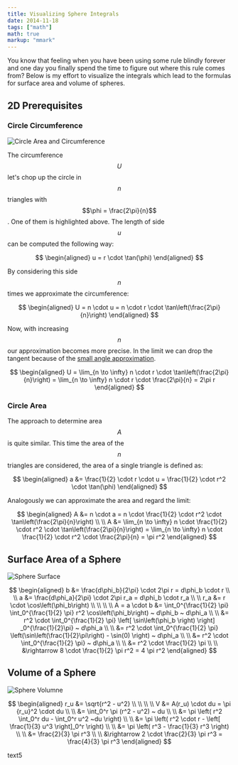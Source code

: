 ```yaml
---
title: Visualizing Sphere Integrals
date: 2014-11-18
tags: ["math"]
math: true
markup: "mmark"
---
```



You know that feeling when you have been using some rule blindly forever and one day you finally spend the time to figure out where this rule comes from? Below is my effort to visualize the integrals which lead to the formulas for surface area and volume of spheres.

<!--more-->

## 2D Prerequisites

### Circle Circumference


![Circle Area and Circumference](/images/visualizing-sphere-integrals/circle-area.png)

The circumference $$U$$ let's chop up the circle in $$n$$ triangles with $$\phi = \frac{2\pi}{n}$$. One of them is highlighted above. The length of side $$u$$ can be computed the following way:

$$
\begin{aligned}
u = r \cdot \tan(\phi)
\end{aligned}
$$

By considering this side $$n$$ times we approximate the circumference:

$$
\begin{aligned}
U = n \cdot u = n \cdot r \cdot \tan\left(\frac{2\pi}{n}\right)
\end{aligned}
$$


Now, with increasing $$n$$ our approximation becomes more precise. In the limit we can drop the tangent because of the [small angle approximation](https://en.wikipedia.org/wiki/Small-angle_approximation).

$$
\begin{aligned}
U = \lim_{n \to \infty} n \cdot r \cdot \tan\left(\frac{2\pi}{n}\right) = \lim_{n \to \infty} n \cdot r \cdot \frac{2\pi}{n} = 2\pi r
\end{aligned}
$$


### Circle Area


The approach to determine area $$A$$ is quite similar. This time the area of the $$n$$ triangles are considered, the area of a single triangle is defined as:

$$
\begin{aligned}
a &= \frac{1}{2} \cdot r \cdot u = \frac{1}{2} \cdot r^2 \cdot \tan(\phi)
\end{aligned}
$$

Analogously we can approximate the area and regard the limit:

$$
\begin{aligned}
A &= n \cdot a = n \cdot \frac{1}{2} \cdot r^2 \cdot \tan\left(\frac{2\pi}{n}\right) \\ \\
A &= \lim_{n \to \infty} n \cdot \frac{1}{2} \cdot r^2 \cdot \tan\left(\frac{2\pi}{n}\right) = \lim_{n \to \infty} n \cdot \frac{1}{2} \cdot r^2 \cdot \frac{2\pi}{n} = \pi r^2
\end{aligned}
$$

## Surface Area of a Sphere

![Sphere Surface](/images/visualizing-sphere-integrals/sphere-surface.png)

$$
\begin{aligned}
  b &= \frac{d\phi_b}{2\pi} \cdot 2\pi r = d\phi_b \cdot r \\ \\
  a &= \frac{d\phi_a}{2\pi} \cdot 2\pi r_a = d\phi_b \cdot r_a \\ \\
r_a &= r \cdot \cos\left(\phi_b\right) \\ \\
\\ \\
A = a \cdot b &= \int_0^{\frac{1}{2} \pi} \int_0^{\frac{1}{2} \pi} r^2 \cos\left(\phi_b\right) ~ d\phi_b ~ d\phi_a \\ \\
&= r^2 \cdot \int_0^{\frac{1}{2} \pi} \left[ \sin\left(\phi_b \right) \right] _0^{\frac{1}{2}\pi} ~ d\phi_a \\ \\
&= r^2 \cdot \int_0^{\frac{1}{2} \pi} \left(\sin\left(\frac{1}{2}\pi\right) - \sin(0) \right) ~ d\phi_a \\ \\
&= r^2 \cdot \int_0^{\frac{1}{2} \pi} ~ d\phi_a \\ \\
&= r^2 \cdot \frac{1}{2} \pi \\ \\
&\rightarrow 8 \cdot \frac{1}{2} \pi r^2 = 4 \pi r^2
\end{aligned}
$$



## Volume of a Sphere

![Sphere Volumne](/images/visualizing-sphere-integrals/sphere-volume.png)

$$
\begin{aligned}
r_u &= \sqrt{r^2 - u^2} \\ \\
\\ \\
V &= A(r_u) \cdot du = \pi {r_u}^2 \cdot du \\ \\
&= \int_0^r \pi (r^2 - u^2) ~ du \\ \\
&= \pi \left( r^2 \int_0^r du - \int_0^r u^2 ~du \right) \\ \\
&= \pi \left( r^2 \cdot r - \left[ \frac{1}{3} u^3 \right]_0^r \right) \\ \\
&= \pi \left( r^3 - \frac{1}{3} r^3 \right) \\ \\
&= \frac{2}{3} \pi r^3 \\ \\
&\rightarrow 2 \cdot \frac{2}{3} \pi r^3 = \frac{4}{3} \pi r^3 
\end{aligned}
$$


text5
